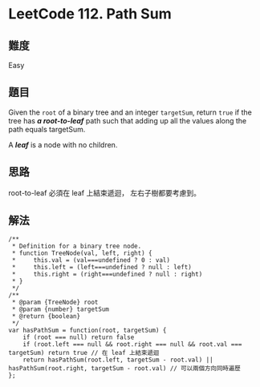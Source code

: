 # LeetCode 112. Path Sum

## 難度

Easy

## 題目

Given the ```root``` of a binary tree and an integer ```targetSum```, return ```true``` if the tree has ***a root-to-leaf*** path such that adding up all the values along the path equals targetSum.

A ***leaf*** is a node with no children.

## 思路

root-to-leaf 必須在 leaf 上結束遞迴，
左右子樹都要考慮到。

## 解法

```
/**
 * Definition for a binary tree node.
 * function TreeNode(val, left, right) {
 *     this.val = (val===undefined ? 0 : val)
 *     this.left = (left===undefined ? null : left)
 *     this.right = (right===undefined ? null : right)
 * }
 */
/**
 * @param {TreeNode} root
 * @param {number} targetSum
 * @return {boolean}
 */
var hasPathSum = function(root, targetSum) {
    if (root === null) return false
    if (root.left === null && root.right === null && root.val === targetSum) return true // 在 leaf 上結束遞迴
    return hasPathSum(root.left, targetSum - root.val) || hasPathSum(root.right, targetSum - root.val) // 可以兩個方向同時遍歷
};
```
